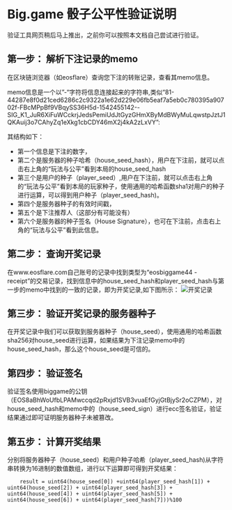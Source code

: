 # Big.game 骰子公平性验证说明

验证工具网页稍后马上推出，之前你可以按照本文档自己尝试进行验证。

## 第一步：	解析下注记录的memo

在区块链浏览器（如eosflare）查询您下注的转账记录，查看其memo信息。

memo信息是一个以”-“字符将信息连接起来的字符串,类似“81-44287e8f0d21ced6286c2c9322a1e62d229e06fb5eaf7a5eb0c780395a90702f-FBcMPpBf9VBqySS36H5d-1542455142--SIG_K1_JuR6XiFuWCckrjJedsPemiUdJtGyzGHmXByMdBWyMuLqwstpJztJ1QKAuij3o7CAhyZq1eXkg1cbCDY46mX2j4kA2zLxVY”:

其结构如下：
* 第一个信息是下注的数字，
* 第二个是服务器的种子哈希（house_seed_hash），用户在下注前，就可以点击右上角的“玩法与公平”看到本局的house_seed_hash
* 第三个是用户的种子（player_seed）,用户在下注前，就可以点击右上角的“玩法与公平”看到本局的玩家种子，使用通用的哈希函数sha1对用户的种子进行运算，可以得到用户种子（player_seed_hash)。
* 第四个是服务器种子的有效时间戳，
* 第五个是下注推荐人（这部分有可能没有）
* 第六个是服务器的种子签名（House Signature），也可在下注前，点击右上角的“玩法与公平”看到此信息。


## 第二步：	查询开奖记录
在www.eosflare.com自己账号的记录中找到类型为“eosbiggame44 - receipt”的交易记录，找到信息中的house_seed_hash和player_seed_hash与第一步的memo中找到的一致的记录，即为开奖记录,如下图所示：
![开奖记录](https://github.com/biggamerobot/dice/blob/master/receipt.png)

## 第三步：	验证开奖记录的服务器种子
在开奖记录中我们可以获取到服务器种子（house_seed），使用通用的哈希函数sha256对house_seed进行运算，如果结果为下注记录memo中的house_seed_hash，那么这个house_seed是可信的。
## 第四步： 验证签名
验证签名使用biggame的公钥（EOS8aBhWoUfbLPAMwccqd2pRxjd1SVB3vuaEfGyjGtBjySr2oCZPM），对house_seed_hash和memo中的（house_seed_sign）进行ecc签名验证，验证结果通过即可证明服务器种子未被篡改。
## 第五步：	计算开奖结果
分别将服务器种子（house_seed）和用户种子哈希（player_seed_hash)从字符串转换为16进制的数值数组，进行以下运算即可得到开奖结果：
		
        result = uint64(house_seed[0]) +uint64(player_seed_hash[1]) + uint64(house_seed[2]) + uint64(player_seed_hash[3]) + uint64(house_seed[4]) + uint64(player_seed_hash[5]) + uint64(house_seed[6]) + uint64(player_seed_hash[7]))%100
